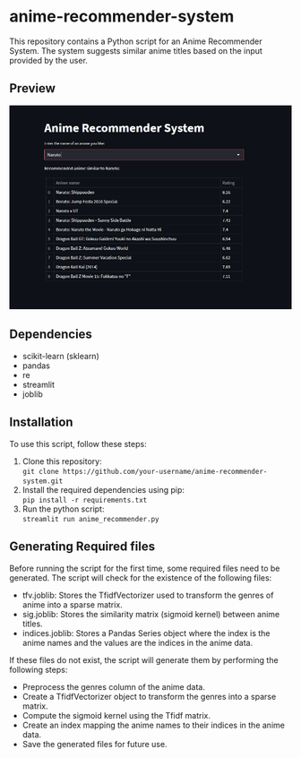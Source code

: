 # anime-recommender-system
This repository contains a Python script for an Anime Recommender System. The system suggests similar anime titles based on the input provided by the user.<br>

## Preview
![Image Preview](./Screenshot_preview.png)

## Dependencies
- scikit-learn (sklearn)
- pandas
- re
- streamlit
- joblib

## Installation
To use this script, follow these steps:
1. Clone this repository:<br>
```git clone https://github.com/your-username/anime-recommender-system.git```
2. Install the required dependencies using pip:<br>
```pip install -r requirements.txt```
3. Run the python script:<br>
```streamlit run anime_recommender.py```

## Generating Required files
Before running the script for the first time, some required files need to be generated. The script will check for the existence of the following files:

- tfv.joblib: Stores the TfidfVectorizer used to transform the genres of anime into a sparse matrix.
- sig.joblib: Stores the similarity matrix (sigmoid kernel) between anime titles.
- indices.joblib: Stores a Pandas Series object where the index is the anime names and the values are the indices in the anime data.

If these files do not exist, the script will generate them by performing the following steps:

- Preprocess the genres column of the anime data.
- Create a TfidfVectorizer object to transform the genres into a sparse matrix.
- Compute the sigmoid kernel using the Tfidf matrix.
- Create an index mapping the anime names to their indices in the anime data.
- Save the generated files for future use.
